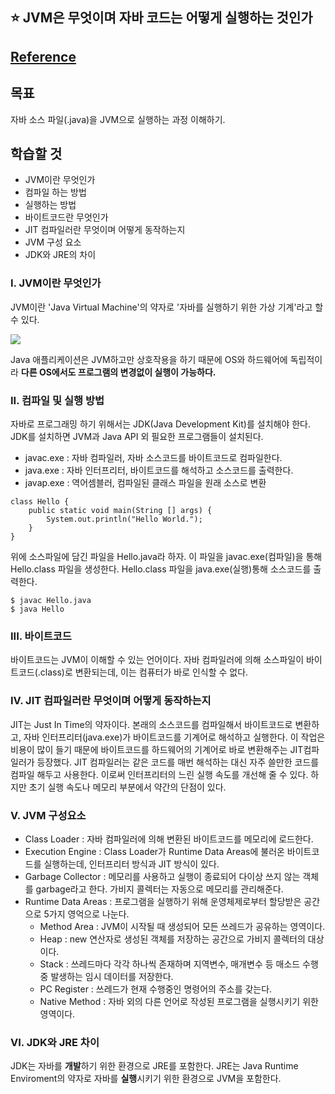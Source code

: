 ## :star: JVM은 무엇이며 자바 코드는 어떻게 실행하는 것인가

## [Reference](https://github.com/whiteship/live-study)

## 목표
자바 소스 파일(.java)을 JVM으로 실행하는 과정 이해하기.

## 학습할 것
- JVM이란 무엇인가
- 컴파일 하는 방법
- 실행하는 방법
- 바이트코드란 무엇인가
- JIT 컴파일러란 무엇이며 어떻게 동작하는지
- JVM 구성 요소
- JDK와 JRE의 차이

### I. JVM이란 무엇인가
JVM이란 'Java Virtual Machine'의 약자로 '자바를 실행하기 위한 가상 기계'라고 할 수 있다.

![](https://user-images.githubusercontent.com/78870076/112854578-f5779780-90e8-11eb-80fe-ee3e8ebc4541.png)

Java 애플리케이션은 JVM하고만 상호작용을 하기 때문에 OS와 하드웨어에 독립적이라 **다른 OS에서도 프로그램의 변경없이 실행이 가능하다.**

### II. 컴파일 및 실행 방법
자바로 프로그래밍 하기 위해서는 JDK(Java Development Kit)를 설치해야 한다. JDK를 설치하면 JVM과 Java API 외 필요한 프로그램들이 설치된다.

- javac.exe : 자바 컴파일러, 자바 소스코드를 바이트코드로 컴파일한다.
- java.exe : 자바 인터프리터, 바이트코드를 해석하고 소스코드를 출력한다.
- javap.exe : 역어셈블러, 컴파일된 클래스 파일을 원래 소스로 변환

```
class Hello {
    public static void main(String [] args) {
        System.out.println("Hello World.");
    }
}
```

위에 소스파일에 담긴 파일을 Hello.java라 하자. 이 파일을 javac.exe(컴파일)을 통해 Hello.class 파일을 생성한다. Hello.class 파일을 java.exe(실행)통해 소스코드를 출력한다.

```
$ javac Hello.java
$ java Hello
```

### III. 바이트코드
바이트코드는 JVM이 이해할 수 있는 언어이다. 자바 컴파일러에 의해 소스파일이 바이트코드(.class)로 변환되는데, 이는 컴퓨터가 바로 인식할 수 없다. 

### IV. JIT 컴파일러란 무엇이며 어떻게 동작하는지
JIT는 Just In Time의 약자이다. 본래의 소스코드를 컴파일해서 바이트코드로 변환하고, 자바 인터프리터(java.exe)가 바이트코드를 기계어로 해석하고 실행한다. 이 작업은 비용이 많이 들기 때문에 바이트코드를 하드웨어의 기계어로 바로 변환해주는 JIT컴파일러가 등장했다.
JIT 컴파일러는 같은 코드를 매번 해석하는 대신 자주 쓸만한 코드를 컴파일 해두고 사용한다. 이로써 인터프리터의 느린 실행 속도를 개선해 줄 수 있다. 하지만 초기 실행 속도나 메모리 부분에서 약간의 단점이 있다.

### V. JVM 구성요소
- Class Loader : 자바 컴파일러에 의해 변환된 바이트코드를 메모리에 로드한다.
- Execution Engine : Class Loader가 Runtime Data Areas에 불러온 바이트코드를 실행하는데, 인터프리터 방식과 JIT 방식이 있다.
- Garbage Collector : 메모리를 사용하고 실행이 종료되어 다이상 쓰지 않는 객체를 garbage라고 한다. 가비지 콜렉터는 자동으로 메모리를 관리해준다.
- Runtime Data Areas : 프로그램을 실행하기 위해 운영체제로부터 할당받은 공간으로 5가지 영억으로 나눈다.
    - Method Area : JVM이 시작될 때 생성되어 모든 쓰레드가 공유하는 영역이다.
    - Heap : new 연산자로 생성된 객체를 저장하는 공간으로 가비지 콜렉터의 대상이다.
    - Stack : 쓰레드마다 각각 하나씩 존재하며 지역변수, 매개변수 등 매소드 수행 중 발생하는 임시 데이터를 저장한다.
    - PC Register : 쓰레드가 현재 수행중인 명령어의 주소를 갖는다.
    - Native Method : 자바 외의 다른 언어로 작성된 프로그램을 실행시키기 위한 영역이다.

### VI. JDK와 JRE 차이
JDK는 자바를 **개발**하기 위한 환경으로 JRE를 포함한다. JRE는 Java Runtime Enviroment의 약자로 자바를 **실행**시키기 위한 환경으로 JVM을 포함한다.
